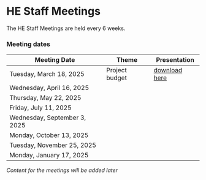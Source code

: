 # HE Staff Meetings

The HE Staff Meetings are held every 6 weeks.

### Meeting dates

| Meeting Date          | Theme         | Presentation     |
|-----------------------|--------------------|---------------------|
| Tuesday, March 18, 2025   |      Project budget           |[download here](../Appendices/Presentatie_HE_afdelingsbestuur_20250318_final_version.pdf) |
| Wednesday, April 16, 2025 |                |                     |
| Thursday, May 22, 2025  |                  |                     |
| Friday, July 11, 2025    |                  |                     |
| Wednesday, September 3, 2025 |            |                     |
| Monday, October 13, 2025 |              |                     |
| Tuesday, November 25, 2025 |               |                     |
| Monday, January 17, 2025 |                  |                     |


*Content for the meetings will be added later*

